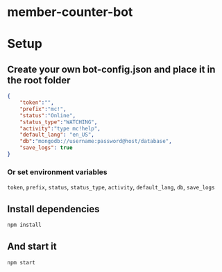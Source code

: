 # member-counter-bot

# Setup
## Create your own bot-config.json and place it in the root folder
```json
{
	"token":"",
	"prefix":"mc!",
	"status":"Online",
	"status_type":"WATCHING",
	"activity":"type mc!help",
	"default_lang": "en_US",
	"db":"mongodb://username:password@host/database",
	"save_logs": true
}
```
### Or set environment variables

`token`, `prefix`, `status`, `status_type`, `activity`, `default_lang`, `db`, `save_logs`

## Install dependencies

```sh
npm install
```

## And start it

```sh
npm start
```
